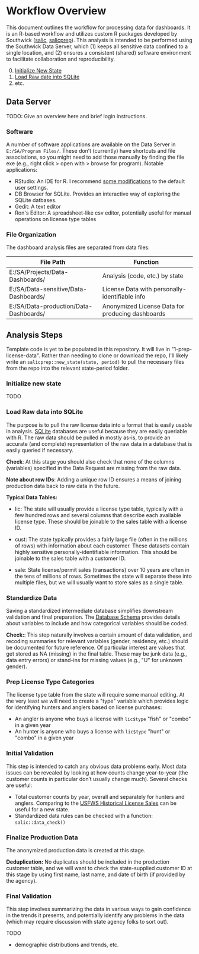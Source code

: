 
# Workflow Overview

This document outlines the workflow for processing data for dashboards. It is an R-based workflow and utilizes custom R packages developed by Southwick ([salic](https://github.com/southwick-associates/salic), [salicprep](https://github.com/southwick-associates/salicprep)). This analysis is intended to be performed using the Southwick Data Server, which (1) keeps all sensitive data confined to a single location, and (2) ensures a consistent (shared) software environment to facilitate collaboration and reproducibility.

0. [Initialize New State](#initialize-new-state)
1. [Load Raw date into SQLite](#load-raw-data-into-sqlite)
2. etc.

## Data Server

TODO: Give an overview here and brief login instructions.

### Software

A number of software applications are available on the Data Server in `E:/SA/Program Files/`. These don’t (currently) have shortcuts and file associations, so you might need to add those manually by finding the file exe (e.g., right click > open with > browse for program). Notable applications:

- RStudio: An IDE for R. I recommend [some modifications](rstudio-settings.md) to the default user settings.
- DB Browser for SQLite. Provides an interactive way of exploring the SQLite datbases.
- Gedit: A text editor
- Ron's Editor: A spreadsheet-like csv editor, potentially useful for manual operations on license type tables

### File Organization

The dashboard analysis files are separated from data files:

| File Path | Function |
| --- | ---|
| E:/SA/Projects/Data-Dashboards/ | Analysis (code, etc.) by state |
| E:/SA/Data-sensitive/Data-Dashboards/ | License Data with personally-identifiable info |
| E:/SA/Data-production/Data-Dashboards/ | Anonymized License Data for producing dashboards |

## Analysis Steps

Template code is yet to be populated in this repository. It will live in "1-prep-license-data". Rather than needing to clone or download the repo, I'll likely write an `salicprep::new_state(state, period)` to pull the necessary files from the repo into the relevant state-period folder.

### Initialize new state

TODO

### Load Raw data into SQLite

The purpose is to pull the raw license data into a format that is easily usable in analysis. [SQLite](https://db.rstudio.com/databases/sqlite/) databases are useful because they are easily queriable with R. The raw data should be pulled in mostly as-is, to provide an accurate (and complete) representation of the raw data in a database that is easily queried if necessary. 

**Check**: At this stage you should also check that none of the columns (variables) specified in the Data Request are missing from the raw data. 

**Note about row IDs**: Adding a unique row ID ensures a means of joining production data back to raw data in the future.

**Typical Data Tables:**

- lic: The state will usually provide a license type table, typically with a few hundred rows and several columns that describe each available license type. These should be joinable to the sales table with a license ID.

- cust: The state typically provides a fairly large file (often in the millions of rows) with information about each customer. These datasets contain highly sensitive personally-identifiable information. This should be joinable to the sales table with a customer ID.

- sale: State license/permit sales (transactions) over 10 years are often in the tens of millions of rows. Sometimes the state will separate these into multiple files, but we will usually want to store sales as a single table.

### Standardize Data

Saving a standardized intermediate database simplifies downstream validation and final preparation. The [Database Schema](./data-schema.md) provides details about variables to include and how categorical variables should be coded.

**Check:**: This step naturally involves a certain amount of data validation, and recoding summaries for relevant variables (gender, residency, etc.) should be documented for future reference. Of particular interest are values that get stored as NA (missing) in the final table. These may be junk data (e.g., data entry errors) or stand-ins for missing values (e.g., "U" for unknown gender).

### Prep License Type Categories

The license type table from the state will require some manual editing. At the very least we will need to create a "type" variable which provides logic for identifying hunters and anglers based on license purchases:

- An angler is anyone who buys a license with `lic$type` "fish" or "combo" in a given year
- An hunter is anyone who buys a license with `lic$type` "hunt" or "combo" in a given year

### Initial Validation

This step is intended to catch any obvious data problems early. Most data issues can be revealed by looking at how counts change year-to-year (the customer counts in particular don’t usually change much). Several checks are useful:

- Total customer counts by year, overall and separately for hunters and anglers. Comparing to the [USFWS Historical License Sales]() can be useful for a new state.
- Standardized data rules can be checked with a function: `salic::data_check()`

### Finalize Production Data

The anonymized production data is created at this stage.

**Deduplication:** No duplicates should be included in the production customer table, and we will want to check the state-supplied customer ID at this stage by using first name, last name, and date of birth (if provided by the agency).

### Final Validation

This step involves summarizing the data in various ways to gain confidence in the trends it presents, and potentially identify any problems in the data (which may require discussion with state agency folks to sort out). 

TODO

- demographic distributions and trends, etc.
